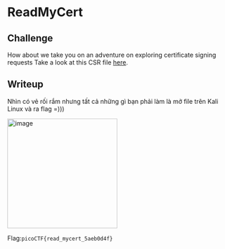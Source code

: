 # **ReadMyCert**
## **Challenge**
How about we take you on an adventure on exploring certificate signing requests
Take a look at this CSR file [here](https://github.com/TITANs1506/CTF-Writeups/blob/main/PicoCTF%202023/Cryptography/ReadMyCert/readmycert.csr).

## **Writeup**
Nhìn có vẻ rối rắm nhưng tất cả những gì bạn phải làm là mở file trên Kali Linux và ra flag =)))

<img width="250" alt="image" src="https://user-images.githubusercontent.com/42516564/228809138-548864d0-0d5c-4950-b1c6-301869d459d4.png">

Flag:`picoCTF{read_mycert_5aeb0d4f}`
